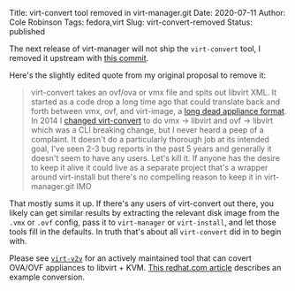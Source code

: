 Title: virt-convert tool removed in virt-manager.git
Date: 2020-07-11
Author: Cole Robinson
Tags: fedora,virt
Slug: virt-convert-removed
Status: published

The next release of virt-manager will not ship the `virt-convert` tool, I removed it upstream with [this commit](https://github.com/virt-manager/virt-manager/commit/ee9f93074bf74bd2e4c5177d750e7c438c7790cf).

Here's the slightly edited quote from my original proposal to remove it:

> virt-convert takes an ovf/ova or vmx file and spits out libvirt XML.
> It started as a code drop a long time ago that could translate back and
> forth between vmx, ovf, and virt-image, a [long dead appliance format](https://blog.wikichoon.com/2014/04/deprecating-little-used-tool-virt-image1.html).
> In 2014 I [changed virt-convert](https://blog.wikichoon.com/2014/04/virt-convert-command-line-has-been.html) to do vmx -> libvirt and ovf ->
> libvirt which was a CLI breaking change, but I never heard a peep of a
> complaint. It doesn't do a particularly thorough job at its
> intended goal, I've seen 2-3 bug reports in the past 5 years and
> generally it doesn't seem to have any users. Let's kill it. If anyone
> has the desire to keep it alive it could live as a separate project
> that's a wrapper around virt-install but there's no compelling reason to
> keep it in virt-manager.git IMO

That mostly sums it up. If there's any users of virt-convert out there, you likely
can get similar results by extracting the relevant disk image from the
`.vmx` or `.ovf` config, pass it to `virt-manager` or `virt-install`, and let
those tools fill in the defaults. In truth that's about all `virt-convert` did in
to begin with.

Please see [`virt-v2v`](https://libguestfs.org/virt-v2v.1.html) for an actively maintained tool that can covert OVA/OVF appliances to libvirt + KVM. [This redhat.com article](https://www.redhat.com/en/blog/importing-vms-kvm-virt-v2v) describes an example conversion.

